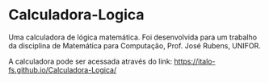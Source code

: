 # Calculadora-Logica
Uma calculadora de lógica matemática. Foi desenvolvida para um trabalho da disciplina de Matemática para Computação, Prof. José Rubens, UNIFOR.

A calculadora pode ser acessada através do link: 
https://italo-fs.github.io/Calculadora-Logica/
